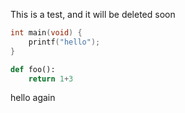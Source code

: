 <!--
.. title: Test
.. slug: test
.. date: 2021-03-24 13:51:44 UTC
.. tags: 
.. category: 
.. link: 
.. description: 
.. type: text
-->

This is a test, and it will be deleted soon

```c
int main(void) {
    printf("hello");
}
```

```py
def foo():
    return 1+3
```

hello again
